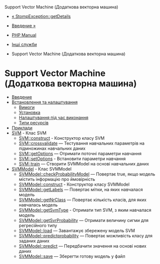 Support Vector Machine (Додаткова векторна машина)

-   [« StompException::getDetails](stomp.getdetails.md)
    
-   [Введение »](intro.svm.md)
    
-   [PHP Manual](index.md)
    
-   [Інші служби](refs.remote.other.md)
    
-   Support Vector Machine (Додаткова векторна машина)
    

# Support Vector Machine (Додаткова векторна машина)

-   [Введение](intro.svm.md)
-   [Встановлення та налаштування](svm.setup.md)
    -   [Вимоги](svm.requirements.md)
    -   [Установка](svm.installation.md)
    -   [Налаштування під час виконання](svm.configuration.md)
    -   [Типи ресурсів](svm.resources.md)
-   [Приклади](svm.examples.md)
-   [SVM](class.svm.md) - Клас SVM
    -   [SVM::construct](svm.construct.md) - Конструктор класу SVM
    -   [SVM::crossvalidate](svm.crossvalidate.md) — Тестування навчальних параметрів на підмножинах навчальних даних
    -   [SVM::getOptions](svm.getoptions.md) — Отримати поточні параметри навчання
    -   [SVM::setOptions](svm.setoptions.md) - Встановити параметри навчання
    -   [SVM::train](svm.train.md) — Створити SVMModel на основі навчальних даних
-   [SVMModel](class.svmmodel.md) - Клас SVMModel
    -   [SVMModel::checkProbabilityModel](svmmodel.checkprobabilitymodel.md) — Повертає true, якщо модель містить інформацію про ймовірність
    -   [SVMModel::construct](svmmodel.construct.md) - Конструктор класу SVMModel
    -   [SVMModel::getLabels](svmmodel.getlabels.md) — Повертає мітки, на яких навчалася модель
    -   [SVMModel::getNrClass](svmmodel.getnrclass.md) — Повертає кількість класів, для яких навчалась модель
    -   [SVMModel::getSvmType](svmmodel.getsvmtype.md) - Отримати тип SVM, з яким навчалася модель
    -   [SVMModel::getSvrProbability](svmmodel.getsvrprobability.md) — Отримати величину сигми для регресійного типу
    -   [SVMModel::load](svmmodel.load.md) — Завантажує збережену модель SVM
    -   [SVMModel::predictprobability](svmmodel.predict-probability.html) — Повертає можливість класу для заданих даних
    -   [SVMModel::predict](svmmodel.predict.md) — Передбачити значення на основі нових даних
    -   [SVMModel::save](svmmodel.save.md) — Зберегти готову модель у файл